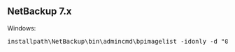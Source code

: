 ## NetBackup 7.x

Windows:
<pre>
installpath\NetBackup\bin\admincmd\bpimagelist -idonly -d "01/01/1970 00:00:00" | %SystemDrive%\Windows\System32\find.exe /C " ID: "
</pre>